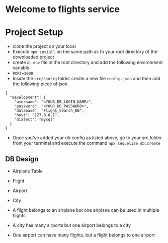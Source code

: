 # Welcome to flights service

# Project Setup

-   clone the project on your local
-   Execute `npm install` on the same path as fo your root directory of the downloaded project
-   create a `.env` file in the root directory and add the following environment variable
-   `PORT=3000`
-   Inside the `src/config` folder create a new file `config.json` and then add the following piece of json.

```
{
  "development": {
    "username": "<YOUR_DB_LOGIN_NAME>",
    "password": "<YOUR_DB_PASSWORD>",
    "database": "Flight_Search_DB",
    "host": "127.0.0.1",
    "dialect": "mysql"
  }
}

```

-   Once you've added your db config as listed above, go to your src folder from your terminal and execute the command `npx sequelize db:create `


## DB Design

- Airplane Table
- Flight 
- Airport
- City

- A flight belongs to an airplane but one airplane can be used in multiple flights
- A city has many airports but one airport belongs to a city
- One airport can have many flights, but a flight belongs to one airport